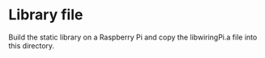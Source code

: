 # Library file

Build the static library on a Raspberry Pi and copy the libwiringPi.a file into this directory.
